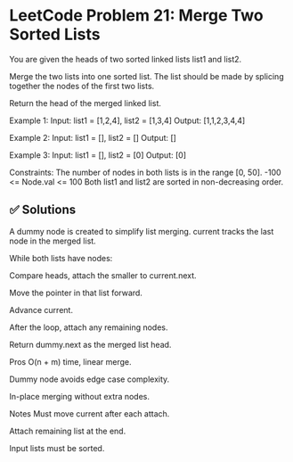 # LeetCode Problem 21: Merge Two Sorted Lists

You are given the heads of two sorted linked lists list1 and list2.

Merge the two lists into one sorted list. The list should be made by splicing together the nodes of the first two lists.

Return the head of the merged linked list.


Example 1:
Input: list1 = [1,2,4], list2 = [1,3,4]
Output: [1,1,2,3,4,4]

Example 2:
Input: list1 = [], list2 = []
Output: []

Example 3:
Input: list1 = [], list2 = [0]
Output: [0]
 
Constraints:
The number of nodes in both lists is in the range [0, 50].
-100 <= Node.val <= 100
Both list1 and list2 are sorted in non-decreasing order.

## ✅ Solutions

A dummy node is created to simplify list merging.
current tracks the last node in the merged list.

While both lists have nodes:

Compare heads, attach the smaller to current.next.

Move the pointer in that list forward.

Advance current.

After the loop, attach any remaining nodes.

Return dummy.next as the merged list head.

Pros
O(n + m) time, linear merge.

Dummy node avoids edge case complexity.

In-place merging without extra nodes.

Notes
Must move current after each attach.

Attach remaining list at the end.

Input lists must be sorted.
